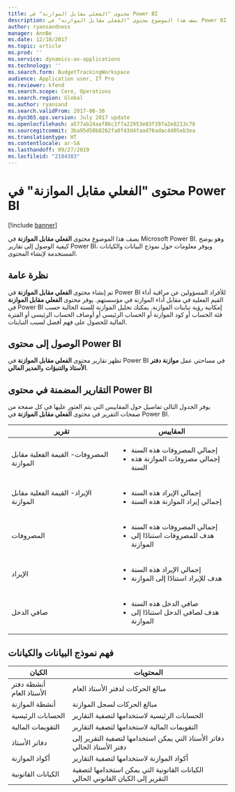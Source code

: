 ```yaml
---
title: محتوى "الفعلي مقابل الموازنة‬" في Power BI
description: يصف هذا الموضوع محتوى "الفعلي مقابل الموازنة‬" في Power BI. وتوضح هذه المقالة كيفية الوصول إلى التقارير التي تم تضمينها في المحتوى، وتوفر معلومات حول نموذج البيانات والكيانات المستخدمة لإنشاء المحتوى.
author: ryansandness
manager: AnnBe
ms.date: 12/18/2017
ms.topic: article
ms.prod: ''
ms.service: dynamics-ax-applications
ms.technology: ''
ms.search.form: BudgetTrackingWorkspace
audience: Application user, IT Pro
ms.reviewer: kfend
ms.search.scope: Core, Operations
ms.search.region: Global
ms.author: ryansand
ms.search.validFrom: 2017-06-30
ms.dyn365.ops.version: July 2017 update
ms.openlocfilehash: a577ab24aaf86c1f7a22953e03f397a2e8213c78
ms.sourcegitcommit: 3ba95d50b8262fa0f43d4faad76adac4d05eb3ea
ms.translationtype: HT
ms.contentlocale: ar-SA
ms.lasthandoff: 09/27/2019
ms.locfileid: "2184383"
---
```

# <a name="actual-vs-budget-power-bi-content"></a>محتوى "الفعلي مقابل الموازنة‬" في Power BI

[!include [banner](../includes/banner.md)]

يصف هذا الموضوع محتوى **الفعلي مقابل الموازنة** في Microsoft Power BI. وهو يوضح كيفية الوصول إلى تقارير Power BI، ويوفر معلومات حول نموذج البيانات والكيانات المستخدمة لإنشاء المحتوى.

## <a name="overview"></a>نظرة عامة

تم إنشاء محتوى **الفعلي مقابل الموازنة** في Power BI للأفراد المسؤولين عن مراقبة أداء القيم الفعلية في مقابل أداء الموازنة في مؤسستهم. يوفر محتوى **الفعلي مقابل الموازنة** في Power BI إمكانية رؤية تباينات الموازنة. يمكنك تحليل الموازنة للسنة الحالية حسب فئة الحساب أو كود الموازنة أو الحساب الرئيسي أو أوصاف الحساب الرئيسي أو الفترة المالية للحصول على فهم أفضل لسبب التباينات.

## <a name="accessing-the-power-bi-content"></a>الوصول إلى محتوى Power BI
تظهر تقارير محتوى **الفعلي مقابل الموازنة** في Power BI في مساحتي عمل **موازنة دفتر الأستاذ والتنبؤات** و**المدير المالي**.

## <a name="reports-that-are-included-in-the-power-bi-content"></a>التقارير المضمنة في محتوى Power BI
يوفر الجدول التالي تفاصيل حول المقاييس التي يتم العثور عليها في كل صفحة من صفحات التقرير في محتوى **الفعلي مقابل الموازنة‬** في Power BI.

| تقرير                      | المقاييس                                                                             |
|-----------------------------|-------------------------------------------------------------------------------------|
| المصروفات- ‏‫القيمة الفعلية مقابل الموازنة | <ul><li>إجمالي المصروفات هذه السنة</li><li>إجمالي مصروفات الموازنة هذه السنة</li></ul>  |
| الإيراد- ‏‫القيمة الفعلية مقابل الموازنة  | <ul><li>إجمالي الإيراد هذه السنة</li><li>إجمالي إيراد الموازنة هذه السنة</li><ul>     |
| المصروفات                     | <ul><li>إجمالي المصروفات هذه السنة</li><li>هدف للمصروفات استنادًا إلى الموازنة</li><ul> |
| الإيراد                     | <ul><li>إجمالي الإيراد هذه السنة</li><li>هدف للإيراد استنادًا إلى الموازنة</li><ul>   |
| صافي الدخل                  | <ul><li>صافي الدخل هذه السنة</li><li>هدف لصافي الدخل استنادًا إلى الموازنة</li><ul>   |

## <a name="understanding-the-data-model-and-entities"></a>فهم نموذج البيانات والكيانات

| الكيان                    | المحتويات                                                                         |
|---------------------------|----------------------------------------------------------------------------------|
| أنشطة دفتر الأستاذ العام | مبالغ الحركات لدفتر الأستاذ العام                                       |
| أنشطة الموازنة         | مبالغ الحركات لسجل الموازنة                                      |
| الحسابات الرئيسية             | الحسابات الرئيسية لاستخدامها لتصفية التقارير                                               |
| التقويمات المالية          | التقويمات المالية لاستخدامها لتصفية التقارير                                            |
| دفاتر الأستاذ                   | دفاتر الأستاذ التي يمكن استخدامها لتصفية التقرير إلى دفتر الأستاذ الحالي              |
| أكواد الموازنة              | أكواد الموازنة لاستخدامها لتصفية التقارير                                                |
| الكيانات القانونية            | الكيانات القانونية التي يمكن استخدامها لتصفية التقرير إلى الكيان القانوني الحالي |
